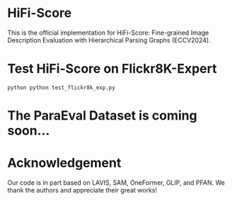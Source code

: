 # HiFi-Score
This is the official implementation for HiFi-Score: Fine-grained Image Description Evaluation with Hierarchical Parsing Graphs (ECCV2024).

# Test HiFi-Score on Flickr8K-Expert
```
python python test_flickr8k_exp.py
```


# The ParaEval Dataset is coming soon...


# Acknowledgement
Our code is in part based on LAVIS, SAM, OneFormer, GLIP, and PFAN. We thank the authors and appreciate their great works!

<!--
# Citation
If you find the paper or this code useful, pleases consider citing:
```
@inproceedings{
}
```
-->